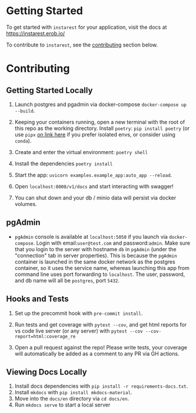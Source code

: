 # Getting Started
To get started with `instarest` for your application, visit the docs at <a href="https://instarest.erob.io/" target="_blank">https://instarest.erob.io/</a>

To contribute to `instarest`, see the [contributing](#contributing) section below.

# Contributing
## Getting Started Locally
1. Launch postgres and pgadmin via docker-compose `docker-compose up --build`.

1. Keeping your containers running, open a new terminal with the root of this repo as the working directory. Install `poetry`: `pip install poetry` (or use `pipx` [on link here](https://python-poetry.org/docs/1.4#installing-with-pipx) if you prefer isolated envs, or consider using `conda`).

1. Create and enter the virtual environment: `poetry shell`

1. Install the dependencies `poetry install`

1. Start the app: `uvicorn examples.example_app:auto_app --reload`.

1. Open `localhost:8000/v1/docs` and start interacting with swagger!

1. You can shut down and your db / minio data will persist via docker volumes.

## pgAdmin
- `pgAdmin` console is available at `localhost:5050` if you launch via `docker-compose`.  Login with email:`user@test.com` and password:`admin`.  Make sure that you login to the server with hostname `db` in `pgAdmin` (under the "connection" tab in server properties).  This is because the `pgAdmin` container is launched in the same docker network as the postgres container, so it uses the service name, whereas launching this app from command line uses port forwarding to `localhost`.  The user, password, and db name will all be `postgres`, port `5432`.

## Hooks and Tests
1. Set up the precommit hook with `pre-commit install`.

1. Run tests and get coverage with `pytest --cov`, and get html reports for vs code live server (or any server) with `pytest --cov --cov-report=html:coverage_re`

1. Open a pull request against the repo!  Please write tests, your coverage will automatically be added as a comment to any PR via GH actions.

## Viewing Docs Locally
1. Install docs dependencies with `pip install -r requirements-docs.txt`.
1. Install `mkdocs` with `pip install mkdocs-material`.
1. Move into the `docs/en` directory via `cd docs/en`.
1. Run `mkdocs serve` to start a local server